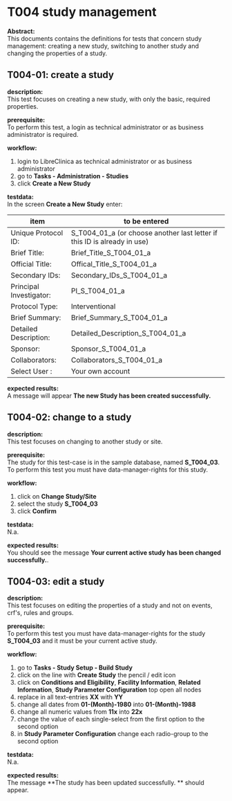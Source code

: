 # T004 study management
**Abstract:**  
This documents contains the definitions for tests that concern study management: creating a new study, switching to another study and changing the properties of a study.

## T004-01: create a study
 
**description:**  
This test focuses on creating a new study, with only the basic, required properties.

**prerequisite:**  
To perform this test, a login as technical administrator or as business administrator is required.

**workflow:**  
1. login to LibreClinica as technical administrator or as business administrator
1. go to **Tasks - Administration - Studies**
1. click **Create a New Study** 

**testdata:**  
In the screen **Create a New Study** enter:

| item | to be entered |
| -- | ----- |
| Unique Protocol ID:	 | S_T004_01_a (or choose another last letter if this ID is already in use) |
| Brief Title: | Brief_Title_S_T004_01_a | 
| Official Title: | Offical_Title_S_T004_01_a |
| Secondary IDs: | Secondary_IDs_S_T004_01_a |
| Principal Investigator: | PI_S_T004_01_a |
| Protocol Type: | Interventional |
| Brief Summary: | Brief_Summary_S_T004_01_a |
| Detailed Description: | Detailed_Description_S_T004_01_a |
| Sponsor: | Sponsor_S_T004_01_a | 
| Collaborators: | Collaborators_S_T004_01_a | 
| Select User : | Your own account |	

**expected results:**  
A message will appear **The new Study has been created successfully.**  

## T004-02: change to a study
 
**description:**  
This test focuses on changing to another study or site.

**prerequisite:**  
The study for this test-case is in the sample database, named **S_T004_03**. To perform this test you must have data-manager-rights for this study.

**workflow:**  
1. click on **Change Study/Site**
1. select the study **S_T004_03**
1. click **Confirm**

**testdata:**  
N.a.

**expected results:**  
You should see the message **Your current active study has been changed successfully.**.

## T004-03: edit a study

**description:**  
This test focuses on editing the properties of a study and not on events, crf's, rules and groups. 

**prerequisite:**  
To perform this test you must have data-manager-rights for the study **S_T004_03** and it must be your current active study.

**workflow:**  
1. go to **Tasks - Study Setup - Build Study**
1. click on the line with **Create Study** the pencil / edit icon
1. click on **Conditions and Eligibility**, **Facility Information**, **Related Information**, **Study Parameter Configuration** top open all nodes
1. replace in all text-entries **XX** with **YY**
1. change all dates from **01-(Month)-1980** into **01-(Month)-1988**
1. change all numeric values from **11x** into **22x**
1. change the value of each single-select from the first option to the second option
1. in **Study Parameter Configuration** change each radio-group to the second option 

**testdata:**  
N.a.

**expected results:**  
The message **The study has been updated successfully. ** should appear.